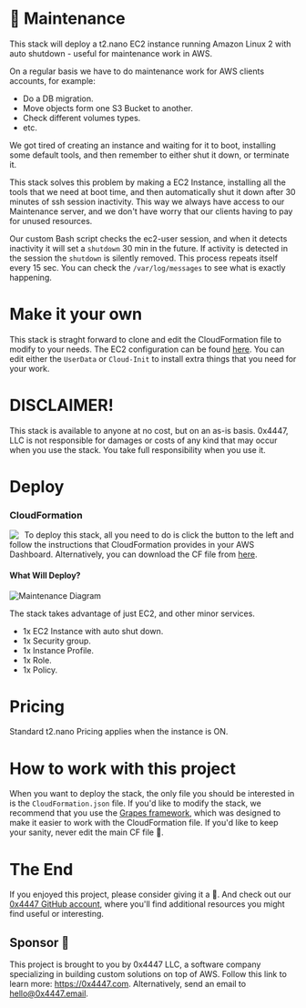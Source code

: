 # 🧢 Maintenance

This stack will deploy a t2.nano EC2 instance running Amazon Linux 2 with auto shutdown - useful for maintenance work in AWS.

On a regular basis we have to do maintenance work for AWS clients accounts, for example:

- Do a DB migration.
- Move objects form one S3 Bucket to another.
- Check different volumes types.
- etc.

We got tired of creating an instance and waiting for it to boot, installing some default tools, and then remember to either shut it down, or terminate it.

This stack solves this problem by making a EC2 Instance, installing all the tools that we need at boot time, and then automatically shut it down after 30 minutes of ssh session inactivity. This way we always have access to our Maintenance server, and we don't have worry that our clients having to pay for unused resources.

Our custom Bash script checks the ec2-user session, and when it detects inactivity it will set a `shutdown` 30 min in the future. If activity is detected in the session the `shutdown` is silently removed. This process repeats itself every 15 sec. You can check the `/var/log/messages` to see what is exactly happening.

# Make it your own

This stack is straght forward to clone and edit the CloudFormation file to modify to your needs. The EC2 configuration can be found [here](https://github.com/0x4447/0x4447_product_maintenance/blob/master/07_Resources/EC2/_index.json). You can edit either the `UserData` or `Cloud-Init` to install extra things that you need for your work.

# DISCLAIMER!

This stack is available to anyone at no cost, but on an as-is basis. 0x4447, LLC is not responsible for damages or costs of any kind that may occur when you use the stack. You take full responsibility when you use it.

# Deploy

### CloudFormation

<a target="_blank" href="https://console.aws.amazon.com/cloudformation/home#/stacks/new?stackName=zer0x4447-Maintenance&templateURL=https://s3.amazonaws.com/0x4447-drive-cloudformation/maintenance.json">
<img align="left" style="float: left; margin: 0 10px 0 0;" src="https://s3.amazonaws.com/cloudformation-examples/cloudformation-launch-stack.png"></a>

To deploy this stack, all you need to do is click the button to the left and follow the instructions that CloudFormation provides in your AWS Dashboard. Alternatively, you can download the CF file from [here](https://s3.amazonaws.com/0x4447-drive-cloudformation/maintenance.json).

#### What Will Deploy?

![Maintenance Diagram](https://raw.githubusercontent.com/0x4447/0x4447_product_maintenance/assets/diagram.png)

The stack takes advantage of just EC2, and other minor services.

- 1x EC2 Instance with auto shut down.
- 1x Security group.
- 1x Instance Profile.
- 1x Role.
- 1x Policy.

# Pricing

Standard t2.nano Pricing applies when the instance is ON.

# How to work with this project

When you want to deploy the stack, the only file you should be interested in is the `CloudFormation.json` file. If you'd like to modify the stack, we recommend that you use the [Grapes framework](https://github.com/0x4447/0x4447-cli-node-grapes), which was designed to make it easier to work with the CloudFormation file. If you'd like to keep your sanity, never edit the main CF file 🤪.

# The End

If you enjoyed this project, please consider giving it a 🌟. And check out our [0x4447 GitHub account](https://github.com/0x4447), where you'll find additional resources you might find useful or interesting.

## Sponsor 🎊

This project is brought to you by 0x4447 LLC, a software company specializing in building custom solutions on top of AWS. Follow this link to learn more: https://0x4447.com. Alternatively, send an email to [hello@0x4447.email](mailto:hello@0x4447.email?Subject=Hello%20From%20Repo&Body=Hi%2C%0A%0AMy%20name%20is%20NAME%2C%20and%20I%27d%20like%20to%20get%20in%20touch%20with%20someone%20at%200x4447.%0A%0AI%27d%20like%20to%20discuss%20the%20following%20topics%3A%0A%0A-%20LIST_OF_TOPICS_TO_DISCUSS%0A%0ASome%20useful%20information%3A%0A%0A-%20My%20full%20name%20is%3A%20FIRST_NAME%20LAST_NAME%0A-%20My%20time%20zone%20is%3A%20TIME_ZONE%0A-%20My%20working%20hours%20are%20from%3A%20TIME%20till%20TIME%0A-%20My%20company%20name%20is%3A%20COMPANY%20NAME%0A-%20My%20company%20website%20is%3A%20https%3A%2F%2F%0A%0ABest%20regards.).

